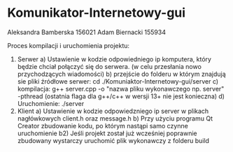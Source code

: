 # Komunikator-Internetowy-gui
Aleksandra Bamberska 156021 
Adam Biernacki 155934 

Proces kompilacji i uruchomienia projektu:
1. Serwer
   a) Ustawienie w kodzie odpowiedniego ip komputera, który będzie chciał połączyć się do serwera. (w celu przesłania nowo przychodzących wiadomości)
   b) przejście do folderu w którym znajdują sie pliki źródłowe serwer: cd ./Komuniaktor-Internetowy-gui/server
   c) kompilacja: g++ server.cpp -o "nazwa pliku wykonawczego np. server" -pthread (ostatnia flaga dla g++/c++ w wersji 13+ nie jest konieczna)
   d) Uruchomienie: ./server
2. Klient
   a) Ustawienie w kodzie odpowiedzniego ip server w plikach nagłówkowych client.h oraz message.h
   b) Przy użyciu programu Qt Creator zbudowanie kodu, po którym nastąpi samo czynne uruchomienie
   b2) Jeśli projekt został już wcześniej poprawnie zbudowany wystarczy uruchomić plik wykonawczy z folderu build
